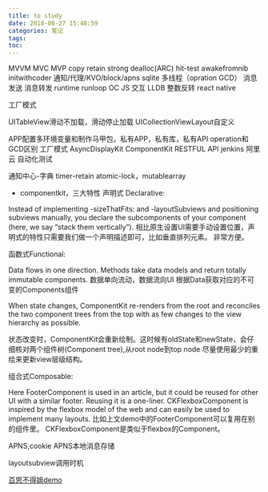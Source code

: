 ```yaml
---
title: to study
date: 2018-06-27 15:48:59
categories: 笔记
tags: 
toc:
---
```


MVVM MVC MVP
copy retain strong dealloc(ARC)
hit-test
awakefromnib initwithcoder
通知/代理/KVO/block/apns
sqlite 多线程（opration GCD）
消息发送 消息转发 runtime runloop
OC JS 交互
LLDB
整数反转
react native

工厂模式

UITableView滑动不加载，滑动停止加载
UICollectionViewLayout自定义

APP配置多环境变量和制作马甲包，私有APP，私有库，私有API
operation和GCD区别
工厂模式
AsyncDisplayKit
ComponentKit
RESTFUL API
jenkins 阿里云 自动化测试



通知中心-字典  timer-retain atomic-lock，mutablearray

* componentkit，三大特性
声明式 Declarative:

Instead of implementing -sizeThatFits: and -layoutSubviews and positioning subviews manually, you declare the subcomponents of your component (here, we say “stack them vertically”). 
相比原生设置UI需要手动设置位置，声明式的特性只需要我们做一个声明描述即可，比如垂直排列元素。 
非常方便。

函数式Functional:

Data flows in one direction. 
Methods take data models and return totally immutable components. 
数据单向流动，数据流向UI 
根据Data获取对应的不可变的Components组件

When state changes, ComponentKit re-renders from the root and reconciles the two component trees from the top with as few changes to the view hierarchy as possible.

状态改变时，ComponentKit会重新绘制。这时候有oldState和newState，会仔细核对两个组件树(Component tree),从root node到top node 尽量使用最少的重绘来更新view层级结构。

组合式Composable:

Here FooterComponent is used in an article, but it could be reused for other UI with a similar footer. 
Reusing it is a one-liner. 
CKFlexboxComponent is inspired by the flexbox model of the web and can easily be used to implement many layouts. 
比如上文demo中的FooterComponent可以复用在别的组件里。 
CKFlexboxComponent是类似于flexbox的Component。


APNS,cookie
APNS本地消息存储

layoutsubview调用时机




[百思不得姐demo](https://github.com/targetcloud/baisibudejie)

